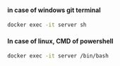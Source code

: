 #### in case of windows git terminal

```bash
docker exec -it server sh
```

#### In case of linux, CMD of powershell

```bash
docker exec -it server /bin/bash
```
